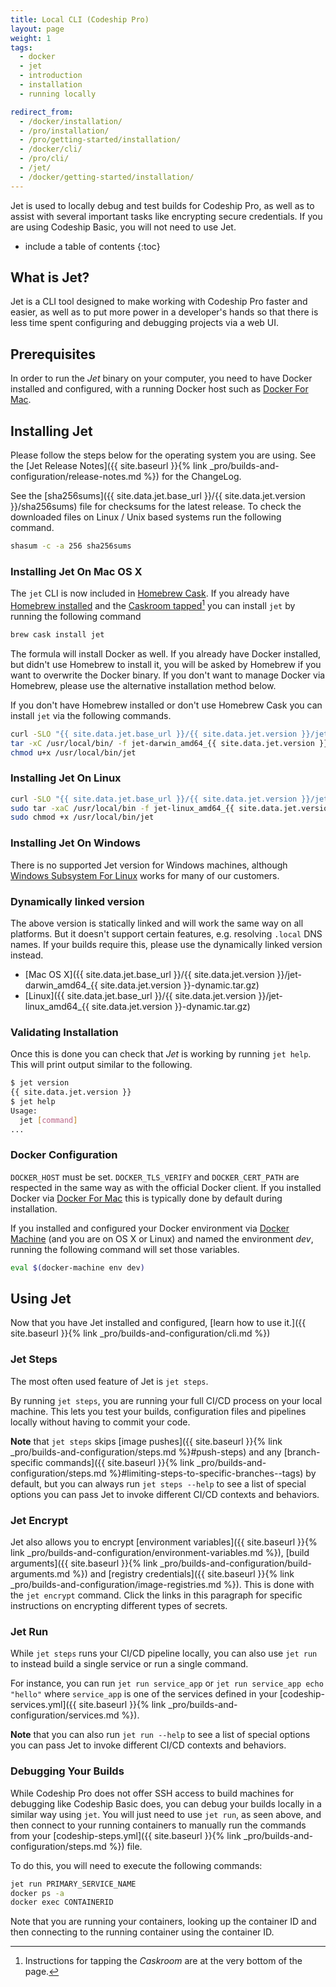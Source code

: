 ```yaml
---
title: Local CLI (Codeship Pro)
layout: page
weight: 1
tags:
  - docker
  - jet
  - introduction
  - installation
  - running locally

redirect_from:
  - /docker/installation/
  - /pro/installation/
  - /pro/getting-started/installation/
  - /docker/cli/
  - /pro/cli/
  - /jet/  
  - /docker/getting-started/installation/
---
```


<div class="info-block">
Jet is used to locally debug and test builds for Codeship Pro, as well as to assist with several important tasks like encrypting secure credentials. If you are using Codeship Basic, you will not need to use Jet.
</div>

* include a table of contents
{:toc}

## What is Jet?

Jet is a CLI tool designed to make working with Codeship Pro faster and easier, as well as to put more power in a developer's hands so that there is less time spent configuring and debugging projects via a web UI.

## Prerequisites

In order to run the _Jet_ binary on your computer, you need to have Docker installed and configured, with a running Docker host such as [Docker For Mac](https://docs.docker.com/docker-for-mac/).

## Installing Jet

Please follow the steps below for the operating system you are using. See the [Jet Release Notes]({{ site.baseurl }}{% link _pro/builds-and-configuration/release-notes.md %}) for the ChangeLog.

See the [sha256sums]({{ site.data.jet.base_url }}/{{ site.data.jet.version }}/sha256sums) file for checksums for the latest release. To check the downloaded files on Linux / Unix based systems run the following command.

```bash
shasum -c -a 256 sha256sums
```

### Installing Jet On Mac OS X

The `jet` CLI is now included in [Homebrew Cask](https://caskroom.github.io/). If you already have [Homebrew installed](http://brew.sh/) and the [Caskroom tapped](https://caskroom.github.io/)[^1] you can install `jet` by running the following command

```bash
brew cask install jet
```

The formula will install Docker as well. If you already have Docker installed, but didn't use Homebrew to install it, you will be asked by Homebrew if you want to overwrite the Docker binary. If you don't want to manage Docker via Homebrew, please use the alternative installation method below.

If you don't have Homebrew installed or don't use Homebrew Cask you can install `jet` via the following commands.

```bash
curl -SLO "{{ site.data.jet.base_url }}/{{ site.data.jet.version }}/jet-darwin_amd64_{{ site.data.jet.version }}.tar.gz"
tar -xC /usr/local/bin/ -f jet-darwin_amd64_{{ site.data.jet.version }}.tar.gz
chmod u+x /usr/local/bin/jet
```

[^1]: Instructions for tapping the _Caskroom_ are at the very bottom of the page.

### Installing Jet On Linux

```bash
curl -SLO "{{ site.data.jet.base_url }}/{{ site.data.jet.version }}/jet-linux_amd64_{{ site.data.jet.version }}.tar.gz"
sudo tar -xaC /usr/local/bin -f jet-linux_amd64_{{ site.data.jet.version }}.tar.gz
sudo chmod +x /usr/local/bin/jet
```

### Installing Jet On Windows

There is no supported Jet version for Windows machines, although [Windows Subsystem For Linux](https://blogs.msdn.microsoft.com/wsl/) works for many of our customers.

### Dynamically linked version

The above version is statically linked and will work the same way on all platforms. But it doesn't support certain features, e.g. resolving `.local` DNS names. If your builds require this, please use the dynamically linked version instead.

* [Mac OS X]({{ site.data.jet.base_url }}/{{ site.data.jet.version }}/jet-darwin_amd64_{{ site.data.jet.version }}-dynamic.tar.gz)
* [Linux]({{ site.data.jet.base_url }}/{{ site.data.jet.version }}/jet-linux_amd64_{{ site.data.jet.version }}-dynamic.tar.gz)

### Validating Installation

Once this is done you can check that _Jet_ is working by running `jet help`. This will print output similar to the following.

```bash
$ jet version
{{ site.data.jet.version }}
$ jet help
Usage:
  jet [command]
...
```

### Docker Configuration

`DOCKER_HOST` must be set. `DOCKER_TLS_VERIFY` and `DOCKER_CERT_PATH` are respected in the same way as with the official Docker client. If you installed Docker via [Docker For Mac](https://docs.docker.com/docker-for-mac/) this is typically done by default during installation.

If you installed and configured your Docker environment via [Docker Machine](https://docs.docker.com/machine/) (and you are on OS X or Linux) and named the environment _dev_, running the following command will set those variables.

```bash
eval $(docker-machine env dev)
```

## Using Jet

Now that you have Jet installed and configured, [learn how to use it.]({{ site.baseurl }}{% link _pro/builds-and-configuration/cli.md %})

### Jet Steps

The most often used feature of Jet is `jet steps`.

By running `jet steps`, you are running your full CI/CD process on your local machine. This lets you test your builds, configuration files and pipelines locally without having to commit your code.

**Note** that `jet steps` skips [image pushes]({{ site.baseurl }}{% link _pro/builds-and-configuration/steps.md %}#push-steps) and any [branch-specific commands]({{ site.baseurl }}{% link _pro/builds-and-configuration/steps.md %}#limiting-steps-to-specific-branches--tags) by default, but you can always run `jet steps --help` to see a list of special options you can pass Jet to invoke different CI/CD contexts and behaviors.

### Jet Encrypt

Jet also allows you to encrypt [environment variables]({{ site.baseurl }}{% link _pro/builds-and-configuration/environment-variables.md %}), [build arguments]({{ site.baseurl }}{% link _pro/builds-and-configuration/build-arguments.md %}) and [registry credentials]({{ site.baseurl }}{% link _pro/builds-and-configuration/image-registries.md %}). This is done with the `jet encrypt` command. Click the links in this paragraph for specific instructions on encrypting different types of secrets.

### Jet Run

While `jet steps` runs your CI/CD pipeline locally, you can also use `jet run` to instead build a single service or run a single command.

For instance, you can run `jet run service_app` or `jet run service_app echo "hello"` where `service_app` is one of the services defined in your [codeship-services.yml]({{ site.baseurl }}{% link _pro/builds-and-configuration/services.md %}).

**Note** that you can also run `jet run --help` to see a list of special options you can pass Jet to invoke different CI/CD contexts and behaviors.

### Debugging Your Builds

While Codeship Pro does not offer SSH access to build machines for debugging like Codeship Basic does, you can  debug your builds locally in a similar way using `jet`. You will just need to use `jet run`, as seen above, and then connect to your running containers to manually run the commands from your [codeship-steps.yml]({{ site.baseurl }}{% link _pro/builds-and-configuration/steps.md %}) file.

To do this, you will need to execute the following commands:

```bash
jet run PRIMARY_SERVICE_NAME
docker ps -a
docker exec CONTAINERID
```

Note that you are running your containers, looking up the container ID and then connecting to the running container using the container ID.
